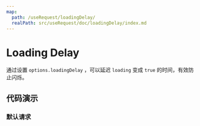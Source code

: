 ```yaml
---
map:
  path: /useRequest/loadingDelay/
  realPath: src/useRequest/doc/loadingDelay/index.md
---
```


# Loading Delay

通过设置 `options.loadingDelay` ，可以延迟 `loading` 变成 `true` 的时间，有效防止闪烁。

## 代码演示

### 默认请求

<demo src="./demo/demo.vue"
  language="vue"
  title=""
  desc="防止闪烁">
</demo>
